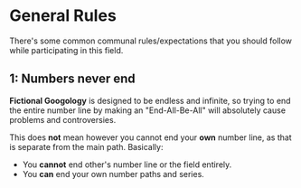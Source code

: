 # General Rules

There's some common communal rules/expectations that you should follow while participating in this field.

## 1: Numbers never end

**Fictional Googology** is designed to be endless and infinite, so trying to end the entire number line by making an "End-All-Be-All" will absolutely cause problems and controversies.

This does **not** mean however you cannot end your **own** number line, as that is separate from the main path. Basically:

- You **cannot** end other's number line or the field entirely.
- You **can** end your own number paths and series.
